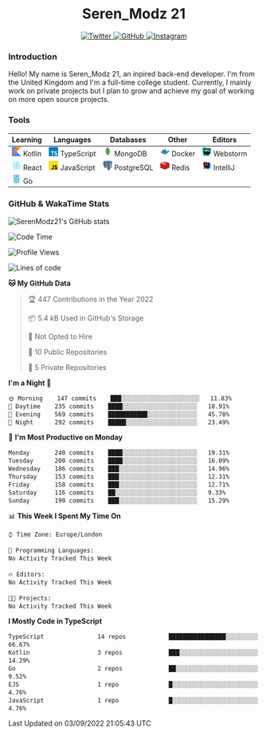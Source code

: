 <div align="center">
  <h1>Seren_Modz 21</h1>
  <a href="https://twitter.com/SerenModz21">
    <img alt="Twitter" src="https://img.shields.io/badge/twitter%20-%231DA1F2.svg?&style=for-the-badge&logo=Twitter&logoColor=white">
  </a>
  <a href="https://github.com/SerenModz21">
    <img alt="GitHub" src="https://img.shields.io/badge/github%20-%23121011.svg?&style=for-the-badge&logo=github&logoColor=white">
  </a>
  <a href="https://www.instagram.com/serenmodz21">
    <img alt="Instagram" src="https://img.shields.io/badge/instagram%20-%23E4405F.svg?&style=for-the-badge&logo=Instagram&logoColor=white">
  </a>
</div>

### Introduction

Hello! My name is Seren_Modz 21, an inpired back-end developer. I'm from the United Kingdom and I'm a full-time college student. Currently, I mainly work on private projects but I plan to grow and achieve my goal of working on more open source projects. 

### Tools

 **Learning**                                        | **Languages**                                               | **Databases**                                               | **Other**                                           | **Editors**                                                  
-----------------------------------------------------|-------------------------------------------------------------|-------------------------------------------------------------|-----------------------------------------------------|--------------------------------------------------------------
 <img width="19px" src="./assets/kotlin.svg"> Kotlin | <img width="19px" src="./assets/typescript.svg"> TypeScript | <img width="19px" src="./assets/mongodb.svg"> MongoDB       | <img width="19px" src="./assets/docker.svg"> Docker | <img width="19px" src="./assets/webstorm.svg"> Webstorm      
 <img width="19px" src="./assets/react.svg"> React   | <img width="19px" src="./assets/javascript.svg"> JavaScript | <img width="19px" src="./assets/postgresql.svg"> PostgreSQL | <img width="19px" src="./assets/redis.svg"> Redis   | <img width="19px" src="./assets/intellij-idea.svg"> IntelliJ
 <img width="19px" src="./assets/go.svg"> Go         |                                                             |                                                             |                                                     |                                                                                                               

### GitHub & WakaTime Stats

![SerenModz21's GitHub stats](https://github-readme-stats.vercel.app/api?username=SerenModz21&show_icons=true&theme=dark)

<!--START_SECTION:waka-->
![Code Time](http://img.shields.io/badge/Code%20Time-1%2C544%20hrs%2049%20mins-blue)

![Profile Views](http://img.shields.io/badge/Profile%20Views-25-blue)

![Lines of code](https://img.shields.io/badge/From%20Hello%20World%20I%27ve%20Written-13%20Thousand%20lines%20of%20code-blue)

**🐱 My GitHub Data** 

> 🏆 447 Contributions in the Year 2022
 > 
> 📦 5.4 kB Used in GitHub's Storage 
 > 
> 🚫 Not Opted to Hire
 > 
> 📜 10 Public Repositories 
 > 
> 🔑 5 Private Repositories  
 > 
**I'm a Night 🦉** 

```text
🌞 Morning    147 commits    ███░░░░░░░░░░░░░░░░░░░░░░   11.83% 
🌆 Daytime    235 commits    ████░░░░░░░░░░░░░░░░░░░░░   18.91% 
🌃 Evening    569 commits    ███████████░░░░░░░░░░░░░░   45.78% 
🌙 Night      292 commits    █████░░░░░░░░░░░░░░░░░░░░   23.49%

```
📅 **I'm Most Productive on Monday** 

```text
Monday       240 commits    ████░░░░░░░░░░░░░░░░░░░░░   19.31% 
Tuesday      200 commits    ████░░░░░░░░░░░░░░░░░░░░░   16.09% 
Wednesday    186 commits    ███░░░░░░░░░░░░░░░░░░░░░░   14.96% 
Thursday     153 commits    ███░░░░░░░░░░░░░░░░░░░░░░   12.31% 
Friday       158 commits    ███░░░░░░░░░░░░░░░░░░░░░░   12.71% 
Saturday     116 commits    ██░░░░░░░░░░░░░░░░░░░░░░░   9.33% 
Sunday       190 commits    ███░░░░░░░░░░░░░░░░░░░░░░   15.29%

```


📊 **This Week I Spent My Time On** 

```text
⌚︎ Time Zone: Europe/London

💬 Programming Languages: 
No Activity Tracked This Week

🔥 Editors: 
No Activity Tracked This Week

🐱‍💻 Projects: 
No Activity Tracked This Week

```

**I Mostly Code in TypeScript** 

```text
TypeScript               14 repos            ████████████████░░░░░░░░░   66.67% 
Kotlin                   3 repos             ███░░░░░░░░░░░░░░░░░░░░░░   14.29% 
Go                       2 repos             ██░░░░░░░░░░░░░░░░░░░░░░░   9.52% 
EJS                      1 repo              █░░░░░░░░░░░░░░░░░░░░░░░░   4.76% 
JavaScript               1 repo              █░░░░░░░░░░░░░░░░░░░░░░░░   4.76%

```



 Last Updated on 03/09/2022 21:05:43 UTC
<!--END_SECTION:waka-->
